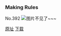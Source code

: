 ### Making Rules
No.392
![图片不见了~~~](https://imgs.xkcd.com/comics/making_rules.png)

[原址](https://xkcd.com//392) [下载](https://imgs.xkcd.com/comics/making_rules.png)

